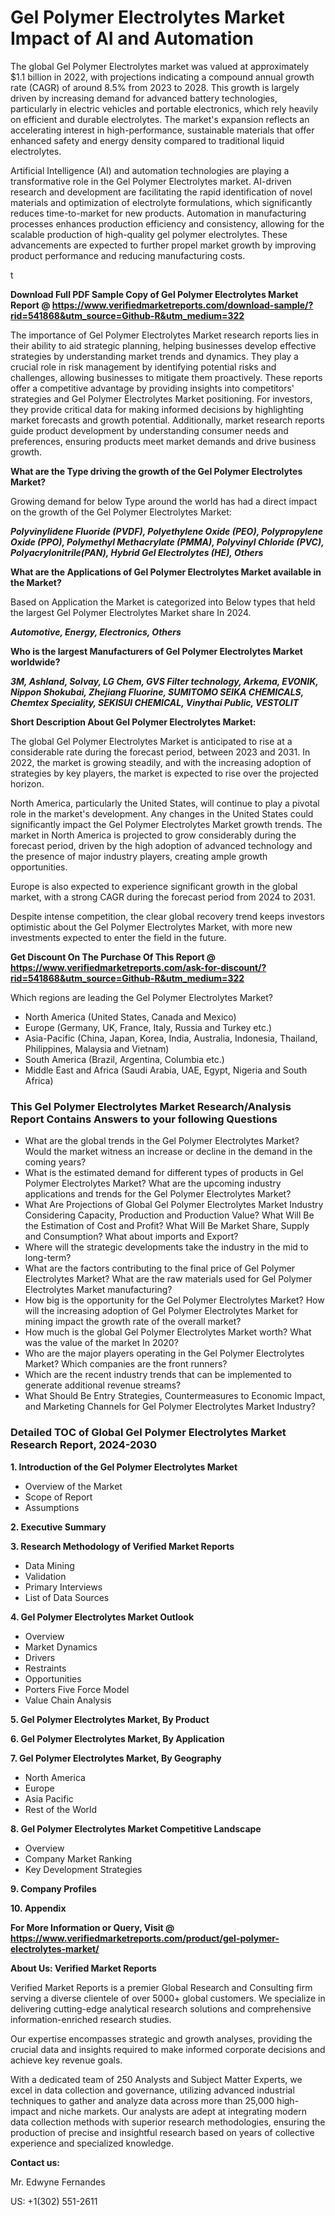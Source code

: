 <meta name="title" content="Global Gel Polymer Electrolytes Market Impact of AI and Automation"><meta name="description" content="The global Gel Polymer Electrolytes market was valued at approximately $1.1 billion in 2022, with projections indicating a compound annual growth rate (CAGR) of around"><meta name="title" content="Gel Polymer Electrolytes Market Size, Share, Scope, Trends, Growth, Opportunities, Analysis, Forecast"><h1>Gel Polymer Electrolytes Market Impact of AI and Automation</h1><p>The global Gel Polymer Electrolytes market was valued at approximately $1.1 billion in 2022, with projections indicating a compound annual growth rate (CAGR) of around 8.5% from 2023 to 2028. This growth is largely driven by increasing demand for advanced battery technologies, particularly in electric vehicles and portable electronics, which rely heavily on efficient and durable electrolytes. The market's expansion reflects an accelerating interest in high-performance, sustainable materials that offer enhanced safety and energy density compared to traditional liquid electrolytes.</p><p>Artificial Intelligence (AI) and automation technologies are playing a transformative role in the Gel Polymer Electrolytes market. AI-driven research and development are facilitating the rapid identification of novel materials and optimization of electrolyte formulations, which significantly reduces time-to-market for new products. Automation in manufacturing processes enhances production efficiency and consistency, allowing for the scalable production of high-quality gel polymer electrolytes. These advancements are expected to further propel market growth by improving product performance and reducing manufacturing costs.</p>t</p><p id="" class=""><strong>Download Full PDF Sample Copy of Gel Polymer Electrolytes Market Report @ <a href="https://www.verifiedmarketreports.com/download-sample/?rid=541868&utm_source=Github-R&utm_medium=322" target="_blank">https://www.verifiedmarketreports.com/download-sample/?rid=541868&utm_source=Github-R&utm_medium=322</a></strong></p><p>The importance of&nbsp;Gel Polymer Electrolytes Market research reports lies in their ability to aid strategic planning, helping businesses develop effective strategies by understanding market trends and dynamics. They play a crucial role in risk management by identifying potential risks and challenges, allowing businesses to mitigate them proactively. These reports offer a competitive advantage by providing insights into competitors' strategies and Gel Polymer Electrolytes Market positioning. For investors, they provide critical data for making informed decisions by highlighting market forecasts and growth potential. Additionally, market research reports guide product development by understanding consumer needs and preferences, ensuring products meet market demands and drive business growth.</p><p><strong>What are the&nbsp;Type driving the growth of the Gel Polymer Electrolytes Market?</strong></p><p id="" class="">Growing demand for below Type around the world has had a direct impact on the growth of the Gel Polymer Electrolytes Market:</p><em><strong>Polyvinylidene Fluoride (PVDF), Polyethylene Oxide (PEO), Polypropylene Oxide (PPO), Polymethyl Methacrylate (PMMA), Polyvinyl Chloride (PVC), Polyacrylonitrile(PAN), Hybrid Gel Electrolytes (HE), Others</strong></em></p><strong>What are the&nbsp;Applications&nbsp;of Gel Polymer Electrolytes Market available in the Market?</strong></p><p id="" class="">Based on Application the Market is categorized into Below types that held the largest Gel Polymer Electrolytes Market share In 2024.</p><em><strong>Automotive, Energy, Electronics, Others</strong></em></p><strong>Who is the largest Manufacturers of Gel Polymer Electrolytes Market worldwide?</strong></p><p><em><strong>3M, Ashland, Solvay, LG Chem, GVS Filter technology, Arkema, EVONIK, Nippon Shokubai, Zhejiang Fluorine, SUMITOMO SEIKA CHEMICALS, Chemtex Speciality, SEKISUI CHEMICAL, Vinythai Public, VESTOLIT</strong></em></p><p id="" class=""><strong>Short Description About Gel Polymer Electrolytes Market:</strong></p><p>The global Gel Polymer Electrolytes Market is anticipated to rise at a considerable rate during the forecast period, between 2023 and 2031. In 2022, the market is growing steadily, and with the increasing adoption of strategies by key players, the market is expected to rise over the projected horizon.</p><p>North America, particularly the United States, will continue to play a pivotal role in the market's development. Any changes in the United States could significantly impact the Gel Polymer Electrolytes Market growth trends. The market in North America is projected to grow considerably during the forecast period, driven by the high adoption of advanced technology and the presence of major industry players, creating ample growth opportunities.</p><p>Europe is also expected to experience significant growth in the global market, with a strong CAGR during the forecast period from 2024 to 2031.</p><p>Despite intense competition, the clear global recovery trend keeps investors optimistic about the Gel Polymer Electrolytes Market, with more new investments expected to enter the field in the future.</p><p id="" class=""><strong>Get Discount On The Purchase Of This Report @ <a href="https://www.verifiedmarketreports.com/ask-for-discount/?rid=541868&utm_source=Github-R&utm_medium=322" target="_blank">https://www.verifiedmarketreports.com/ask-for-discount/?rid=541868&utm_source=Github-R&utm_medium=322</a></strong></p>Which regions are leading the Gel Polymer Electrolytes Market?</p><ul><li>North America (United States, Canada and Mexico)</li><li>Europe (Germany, UK, France, Italy, Russia and Turkey etc.)</li><li>Asia-Pacific (China, Japan, Korea, India, Australia, Indonesia, Thailand, Philippines, Malaysia and Vietnam)</li><li>South America (Brazil, Argentina, Columbia etc.)</li><li>Middle East and Africa (Saudi Arabia, UAE, Egypt, Nigeria and South Africa)</li></ul><h3 id="" class="">This Gel Polymer Electrolytes Market Research/Analysis Report Contains Answers to your following Questions</h3><ul><li>What are the global trends in the Gel Polymer Electrolytes Market? Would the market witness an increase or decline in the demand in the coming years?</li><li>What is the estimated demand for different types of products in Gel Polymer Electrolytes Market? What are the upcoming industry applications and trends for the Gel Polymer Electrolytes Market?</li><li>What Are Projections of Global Gel Polymer Electrolytes Market Industry Considering Capacity, Production and Production Value? What Will Be the Estimation of Cost and Profit? What Will Be Market Share, Supply and Consumption? What about imports and Export?</li><li>Where will the strategic developments take the industry in the mid to long-term?</li><li>What are the factors contributing to the final price of Gel Polymer Electrolytes Market? What are the raw materials used for Gel Polymer Electrolytes Market manufacturing?</li><li>How big is the opportunity for the Gel Polymer Electrolytes Market? How will the increasing adoption of Gel Polymer Electrolytes Market for mining impact the growth rate of the overall market?</li><li>How much is the global Gel Polymer Electrolytes Market worth? What was the value of the market In 2020?</li><li>Who are the major players operating in the Gel Polymer Electrolytes Market? Which companies are the front runners?</li><li>Which are the recent industry trends that can be implemented to generate additional revenue streams?</li><li>What Should Be Entry Strategies, Countermeasures to Economic Impact, and Marketing Channels for Gel Polymer Electrolytes Market Industry?</li></ul><h3 id="" class="">Detailed TOC of Global Gel Polymer Electrolytes Market Research Report, 2024-2030</h3><p id="" class=""><strong>1. Introduction of the Gel Polymer Electrolytes Market</strong></p><ul><li>Overview of the Market</li><li>Scope of Report</li><li>Assumptions</li></ul><p id="" class=""><strong>2. Executive Summary</strong></p><p id="" class=""><strong>3. Research Methodology of Verified Market Reports</strong></p><ul><li>Data Mining</li><li>Validation</li><li>Primary Interviews</li><li>List of Data Sources</li></ul><p id="" class=""><strong>4. Gel Polymer Electrolytes Market Outlook</strong></p><ul><li>Overview</li><li>Market Dynamics</li><li>Drivers</li><li>Restraints</li><li>Opportunities</li><li>Porters Five Force Model</li><li>Value Chain Analysis</li></ul><p id="" class=""><strong>5. Gel Polymer Electrolytes Market, By Product</strong></p><p id="" class=""><strong>6. Gel Polymer Electrolytes Market, By Application</strong></p><p id="" class=""><strong>7. Gel Polymer Electrolytes Market, By Geography</strong></p><ul><li>North America</li><li>Europe</li><li>Asia Pacific</li><li>Rest of the World</li></ul><p id="" class=""><strong>8. Gel Polymer Electrolytes Market Competitive Landscape</strong></p><ul><li>Overview</li><li>Company Market Ranking</li><li>Key Development Strategies</li></ul><p id="" class=""><strong>9. Company Profiles</strong></p><p id="" class=""><strong>10. Appendix</strong></p><p id="" class=""><strong>For More Information or Query, Visit @ <a href="https://www.verifiedmarketreports.com/product/gel-polymer-electrolytes-market/" target="_blank">https://www.verifiedmarketreports.com/product/gel-polymer-electrolytes-market/</a></strong></p><p id="" class=""><strong>About Us: Verified Market Reports</strong></p><p id="" class="">Verified Market Reports is a premier Global Research and Consulting firm serving a diverse clientele of over 5000+ global customers. We specialize in delivering cutting-edge analytical research solutions and comprehensive information-enriched research studies.</p><p id="" class="">Our expertise encompasses strategic and growth analyses, providing the crucial data and insights required to make informed corporate decisions and achieve key revenue goals.</p><p id="" class="">With a dedicated team of 250 Analysts and Subject Matter Experts, we excel in data collection and governance, utilizing advanced industrial techniques to gather and analyze data across more than 25,000 high-impact and niche markets. Our analysts are adept at integrating modern data collection methods with superior research methodologies, ensuring the production of precise and insightful research based on years of collective experience and specialized knowledge.</p><p id="" class=""><strong>Contact us:</strong></p><p id="" class="">Mr. Edwyne Fernandes</p><p id="" class="">US: +1(302) 551-2611</p>